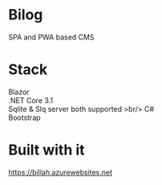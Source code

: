 # Bilog
SPA and PWA based CMS
# Stack
 Blazor <br/>
 .NET Core 3.1 <br/>
 Sqlite & Slq server both supported >br/>
 C# <br/>
 Bootstrap
 
# Built with it
https://billah.azurewebsites.net
